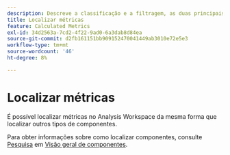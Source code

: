 ```yaml
---
description: Descreve a classificação e a filtragem, as duas principais maneiras de encontrar suas métricas.
title: Localizar métricas
feature: Calculated Metrics
exl-id: 34d2563a-7cd2-4f22-9ad0-6a3dab8d84ea
source-git-commit: d2fb161151bb909152470041449ab3010e72e5e3
workflow-type: tm+mt
source-wordcount: '46'
ht-degree: 8%

---
```


# Localizar métricas

É possível localizar métricas no Analysis Workspace da mesma forma que localizar outros tipos de componentes.

Para obter informações sobre como localizar componentes, consulte [Pesquisa](/help/components/overview.md#search) em [Visão geral de componentes](/help/components/overview.md).
